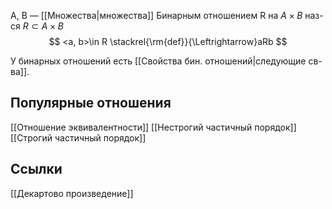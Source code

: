A, B — [[Множества|множества]]
Бинарным отношением R на $A\times B$ наз-ся $R\subset A\times B$
$$
<a, b>\in R \stackrel{\rm{def}}{\Leftrightarrow}aRb
$$

У бинарных отношений есть [[Свойства бин. отношений|следующие св-ва]].
## Популярные отношения
[[Отношение эквивалентности]]
[[Нестрогий частичный порядок]]
[[Строгий частичный порядок]]

## Ссылки
[[Декартово произведение]]